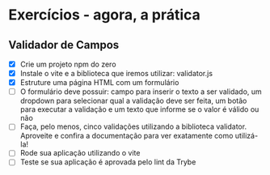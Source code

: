 # Exercícios - agora, a prática


## Validador de Campos

- [x] Crie um projeto npm do zero
- [x] Instale o vite e a biblioteca que iremos utilizar: validator.js
- [x] Estruture uma página HTML com um formulário
- [ ] O formulário deve possuir: campo para inserir o texto a ser validado, um dropdown para selecionar qual a validação deve ser feita, um botão para executar a validação e um texto que informe se o valor é válido ou não
- [ ] Faça, pelo menos, cinco validações utilizando a biblioteca validator. Aproveite e confira a documentação para ver exatamente como utilizá-la!
- [ ] Rode sua aplicação utilizando o vite
- [ ] Teste se sua aplicação é aprovada pelo lint da Trybe